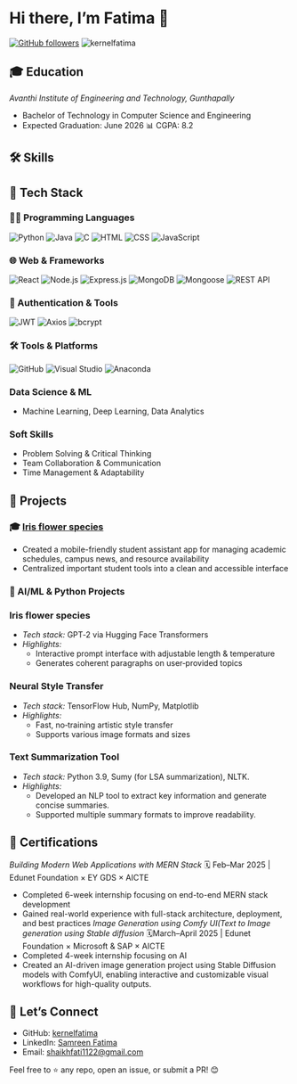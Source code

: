 # Hi there, I’m Fatima 👋

[![GitHub followers](https://img.shields.io/github/followers/Ver-er?label=Follow\&style=social)](https://github.com/kernelfatima) <img src="https://komarev.com/ghpvc/?username=Ver-er&label=Profile%20views&color=0e75b6&style=flat" alt="kernelfatima" />

## 🎓 Education

*Avanthi Institute of Engineering and Technology, Gunthapally*

- Bachelor of Technology in Computer Science and Engineering
- Expected Graduation: June 2026
📊 CGPA: 8.2

## 🛠 Skills

## 🚀 Tech Stack

### 👨‍💻 Programming Languages
![Python](https://img.shields.io/badge/Python-3776AB?style=for-the-badge&logo=python&logoColor=white)
![Java](https://img.shields.io/badge/Java-ED8B00?style=for-the-badge&logo=java&logoColor=white)
![C](https://img.shields.io/badge/C-00599C?style=for-the-badge&logo=c&logoColor=white)
![HTML](https://img.shields.io/badge/HTML5-E34F26?style=for-the-badge&logo=html5&logoColor=white)
![CSS](https://img.shields.io/badge/CSS3-1572B6?style=for-the-badge&logo=css3&logoColor=white)
![JavaScript](https://img.shields.io/badge/JavaScript-F7DF1E?style=for-the-badge&logo=javascript&logoColor=black)

### 🌐 Web & Frameworks
![React](https://img.shields.io/badge/React-20232A?style=for-the-badge&logo=react&logoColor=61DAFB)
![Node.js](https://img.shields.io/badge/Node.js-339933?style=for-the-badge&logo=nodedotjs&logoColor=white)
![Express.js](https://img.shields.io/badge/Express.js-000000?style=for-the-badge&logo=express&logoColor=white)
![MongoDB](https://img.shields.io/badge/MongoDB-4EA94B?style=for-the-badge&logo=mongodb&logoColor=white)
![Mongoose](https://img.shields.io/badge/Mongoose-880000?style=for-the-badge&logo=mongoose&logoColor=white)
![REST API](https://img.shields.io/badge/REST-API-green?style=for-the-badge)

### 🔐 Authentication & Tools
![JWT](https://img.shields.io/badge/JWT-000000?style=for-the-badge&logo=jsonwebtokens&logoColor=white)
![Axios](https://img.shields.io/badge/Axios-5A29E4?style=for-the-badge)
![bcrypt](https://img.shields.io/badge/bcryptjs-blue?style=for-the-badge)

### 🛠 Tools & Platforms
![GitHub](https://img.shields.io/badge/GitHub-181717?style=for-the-badge&logo=github)
![Visual Studio](https://img.shields.io/badge/Visual%20Studio-5C2D91?style=for-the-badge&logo=visualstudio&logoColor=white)
![Anaconda](https://img.shields.io/badge/Anaconda-44A833?style=for-the-badge&logo=anaconda&logoColor=white)


### Data Science & ML

* Machine Learning, Deep Learning,  Data Analytics

### Soft Skills

* Problem Solving & Critical Thinking
* Team Collaboration & Communication
* Time Management & Adaptability

## 🚀 Projects

### 🎓 [Iris flower species](https://github.com/kernelfatima/GrowthLink_DS)



* Created a mobile-friendly student assistant app for managing academic schedules, campus news, and resource availability
* Centralized important student tools into a clean and accessible interface

### 🤖 AI/ML & Python Projects

### Iris flower species
- *Tech stack:* GPT‑2 via Hugging Face Transformers   
- *Highlights:*  
  - Interactive prompt interface with adjustable length & temperature  
  - Generates coherent paragraphs on user‑provided topics  

### Neural Style Transfer
- *Tech stack:* TensorFlow Hub, NumPy, Matplotlib  
- *Highlights:*  
  - Fast, no‑training artistic style transfer  
  - Supports various image formats and sizes  

  

### Text Summarization Tool
- *Tech stack:* Python 3.9, Sumy (for LSA summarization), NLTK.
- *Highlights:*  
  - Developed an NLP tool to extract key information and generate concise summaries.
  - Supported multiple summary formats to improve readability.
## 📜 Certifications
*Building Modern Web Applications with MERN Stack*
🗓 Feb–Mar 2025 | Edunet Foundation × EY GDS × AICTE
* Completed 6-week internship focusing on end-to-end MERN stack development
* Gained real-world experience with full-stack architecture, deployment, and best practices
*Image Generation using Comfy UI(Text to Image generation using Stable diffusion*
🗓March–April 2025 | Edunet Foundation × Microsoft & SAP × AICTE
* Completed 4-week internship focusing on AI
* Created an AI-driven image generation project using Stable Diffusion models with ComfyUI, enabling interactive and customizable visual workflows for high-quality outputs.
 


## 📨 Let’s Connect

* GitHub: [kernelfatima](https://github.com/kernelfatima)
* LinkedIn: [Samreen Fatima](https://www.linkedin.com/in/samreen-fathima-shaikh/)
* Email: [shaikhfati1122@gmail.com](mailto:shaikhfati1122@gmail.com)


Feel free to ⭐ any repo, open an issue, or submit a PR! 😊
